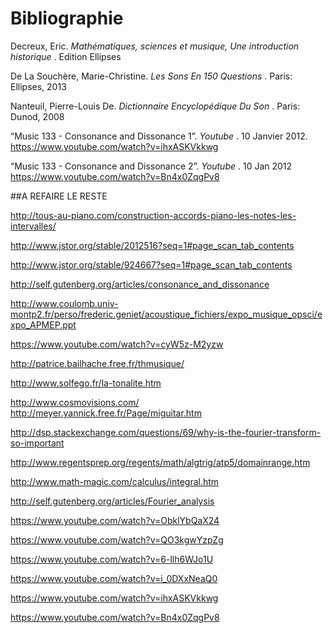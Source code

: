 # Bibliographie

<p>
	Decreux, Eric.
	<em>
		 Mathématiques, sciences et musique, Une introduction historique
	</em>
	 . Edition Ellipses
</p>
<p>
	De La Souchère, Marie-Christine.
	<em>
		 Les Sons En 150 Questions
	</em>
	 . Paris: Ellipses, 2013
</p>
<p>
	Nanteuil, Pierre-Louis De.
	<em>
		 Dictionnaire Encyclopédique Du Son
	</em>
	 . Paris: Dunod, 2008
</p>

<p>
	“Music 133 - Consonance and Dissonance 1”.
	<em>
		 Youtube
	</em>
	 . 10 Janvier 2012.
	<a href="https://www.youtube.com/watch?v=ihxASKVkkwg">
		 https://www.youtube.com/watch?v=ihxASKVkkwg
	</a>
</p>
<p>
	“Music 133 - Consonance and Dissonance 2”.
	<em>
		 Youtube
	</em>
	 . 10 Jan 2012
	<a href="https://www.youtube.com/watch?v=Bn4x0ZqgPv8">
		 https://www.youtube.com/watch?v=Bn4x0ZqgPv8
	</a>
</p>


##A REFAIRE LE RESTE
<p>
	<a href="http://tous-au-piano.com/construction-accords-piano-les-notes-les-intervalles/">
		http://tous-au-piano.com/construction-accords-piano-les-notes-les-intervalles/
	</a>
</p>
<p>
	<a href="http://www.jstor.org/stable/2012516?seq=1#page_scan_tab_contents">
		http://www.jstor.org/stable/2012516?seq=1#page_scan_tab_contents
	</a>
</p>
<p>
	<a href="http://www.jstor.org/stable/924667?seq=1#page_scan_tab_contents">
		http://www.jstor.org/stable/924667?seq=1#page_scan_tab_contents
	</a>
</p>
<p>
	<a href="http://self.gutenberg.org/articles/consonance_and_dissonance">
		http://self.gutenberg.org/articles/consonance_and_dissonance
	</a>
</p>
<p>
	<a href="http://www.coulomb.univ-montp2.fr/perso/frederic.geniet/acoustique_fichiers/expo_musique_opsci/expo_APMEP.ppt">
		http://www.coulomb.univ-montp2.fr/perso/frederic.geniet/acoustique_fichiers/expo_musique_opsci/expo_APMEP.ppt
	</a>
</p>
<p>
	<a href="https://www.youtube.com/watch?v=cyW5z-M2yzw">
		https://www.youtube.com/watch?v=cyW5z-M2yzw
	</a>
</p>
<p>
	<a href="http://patrice.bailhache.free.fr/thmusique/etapesthmus.html">
		http://patrice.bailhache.free.fr/thmusique/
	</a>
</p>
<p>
	<a href="http://www.solfego.fr/la-tonalite.htm">
		http://www.solfego.fr/la-tonalite.htm
	</a>
</p>
<p>
	<a href="http://www.cosmovisions.com/musiConsonance.htm">
		http://www.cosmovisions.com/
	</a>
	<a href="http://meyer.yannick.free.fr/Page/miguitar.htm">
		http://meyer.yannick.free.fr/Page/miguitar.htm
	</a>
</p>
<p>
	<a href="http://dsp.stackexchange.com/questions/69/why-is-the-fourier-transform-so-important">
		http://dsp.stackexchange.com/questions/69/why-is-the-fourier-transform-so-important
	</a>
</p>
<p>
	<a href="http://www.regentsprep.org/regents/math/algtrig/atp5/domainrange.htm">
		http://www.regentsprep.org/regents/math/algtrig/atp5/domainrange.htm
	</a>
</p>
<p>
	<a href="http://www.math-magic.com/calculus/integral.htm">
		http://www.math-magic.com/calculus/integral.htm
	</a>
</p>
<p>
	<a href="http://self.gutenberg.org/articles/Fourier_analysis">
		http://self.gutenberg.org/articles/Fourier_analysis
	</a>
</p>
<p>
	<a href="https://www.youtube.com/watch?v=ObklYbQaX24">
		https://www.youtube.com/watch?v=ObklYbQaX24
	</a>
</p>
<p>
	<a href="https://www.youtube.com/watch?v=QO3kgwYzpZg">
		https://www.youtube.com/watch?v=QO3kgwYzpZg
	</a>
</p>
<p>
	<a href="https://www.youtube.com/watch?v=6-llh6WJo1U">
		https://www.youtube.com/watch?v=6-llh6WJo1U
	</a>
</p>
<p>
	<a href="https://www.youtube.com/watch?v=i_0DXxNeaQ0">
		https://www.youtube.com/watch?v=i_0DXxNeaQ0
	</a>
</p>
<p>
	<a href="https://www.youtube.com/watch?v=ihxASKVkkwg">
		https://www.youtube.com/watch?v=ihxASKVkkwg
	</a>
</p>
<p>
	<a href="https://www.youtube.com/watch?v=Bn4x0ZqgPv8">
		https://www.youtube.com/watch?v=Bn4x0ZqgPv8
	</a>
</p>